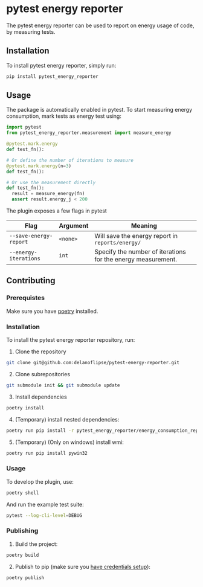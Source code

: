 # pytest energy reporter

The pytest energy reporter can be used to report on energy usage of code, by measuring tests.

## Installation

To install pytest energy reporter, simply run:

```bash
pip install pytest_energy_reporter
```

## Usage

The package is automatically enabled in pytest. To start measuring energy consumption, mark tests as energy test using:

```python
import pytest
from pytest_energy_reporter.measurement import measure_energy

@pytest.mark.energy
def test_fn():

# Or define the number of iterations to measure
@pytest.mark.energy(n=3)
def test_fn():

# Or use the measurement directly
def test_fn():
  result = measure_energy(fn)
  assert result.energy_j < 200


```

The plugin exposes a few flags in pytest

| Flag | Argument | Meaning |
| --- | --- | --- |
| `--save-energy-report` | `<none>` | Will save the energy report in `reports/energy/` 
| `--energy-iterations` | `int` | Specify the number of iterations for the energy measurement. |

## Contributing

### Prerequistes

Make sure you have [poetry](https://python-poetry.org/) installed.

### Installation

To install the pytest energy reporter repository, run:

1. Clone the repository
```bash
git clone git@github.com:delanoflipse/pytest-energy-reporter.git
```

2. Clone subrepositories

```bash
git submodule init && git submodule update
```

3. Install dependencies 
```bash
poetry install
```

4. (Temporary) install nested dependencies:
```bash
poetry run pip install -r pytest_energy_reporter/energy_consumption_reporter/requirements.txt
```

5. (Temporary) (Only on windows) install wmi:
```bash
poetry run pip install pywin32
```

### Usage

To develop the plugin, use:

```bash
poetry shell
```

And run the example test suite:

```bash
pytest --log-cli-level=DEBUG
```

### Publishing

1. Build the project:

```bash
poetry build
```
2. Publish to pip (make sure you [have credentials setup](https://python-poetry.org/docs/repositories/#configuring-credentials)):
```bash
poetry publish
```